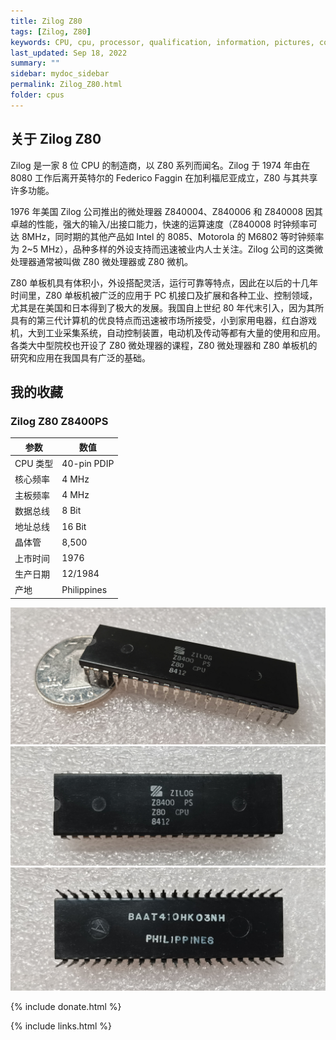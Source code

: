```yaml
---
title: Zilog Z80
tags: [Zilog, Z80]
keywords: CPU, cpu, processor, qualification, information, pictures, core, frequency, chip packaging, packaging, cpu info, x86, collection, amd, cyrix, harris, ibm, idt, iit, intel, motorola, nec, sgs, sgs-thomson, siemens, ST, signetics, mhs, ti, texas instruments, ulsi, umc, weitek, zilog, 3002, 4004, 4040, 8008, 808x, 8085, 8088, 8086, 80188, 80186, 80286, 286, 80386, 386, i386, Am386, 386sx, 386dx, 486, i486, 586, 486sx, 486dx, overdrive, 487, pentium, 586, 5x86, 386dlc, 386slc, 486dx2, mmx, ppro, pentium-pro, pro, athlon, duron, z80, dirk oppelt, dirk, oppelt, engineering, sample, samples
last_updated: Sep 18, 2022
summary: ""
sidebar: mydoc_sidebar
permalink: Zilog_Z80.html
folder: cpus
---
```


## 关于 Zilog Z80

Zilog 是一家 8 位 CPU 的制造商，以 Z80 系列而闻名。Zilog 于 1974 年由在 8080 工作后离开英特尔的 Federico Faggin 在加利福尼亚成立，Z80 与其共享许多功能。

1976 年美国 Zilog 公司推出的微处理器 Z840004、Z840006 和 Z840008 因其卓越的性能，强大的输入/出接口能力，快速的运算速度（Z840008 时钟频率可达 8MHz，同时期的其他产品如 Intel 的 8085、Motorola 的 M6802 等时钟频率为 2~5 MHz），品种多样的外设支持而迅速被业内人士关注。Zilog 公司的这类微处理器通常被叫做 Z80 微处理器或 Z80 微机。

Z80 单板机具有体积小，外设搭配灵活，运行可靠等特点，因此在以后的十几年时间里，Z80 单板机被广泛的应用于 PC 机接口及扩展和各种工业、控制领域，尤其是在美国和日本得到了极大的发展。我国自上世纪 80 年代末引入，因为其所具有的第三代计算机的优良特点而迅速被市场所接受，小到家用电器，红白游戏机，大到工业采集系统，自动控制装置，电动机及传动等都有大量的使用和应用。各类大中型院校也开设了 Z80 微处理器的课程，Z80 微处理器和 Z80 单板机的研究和应用在我国具有广泛的基础。


## 我的收藏

### Zilog Z80 Z8400PS

| 参数 | 数值 |
| ------ | ------ |
| CPU 类型 | 40-pin PDIP |
| 核心频率 | 4 MHz |
| 主板频率 | 4 MHz |
| 数据总线 | 8 Bit |
| 地址总线 | 16 Bit |
| 晶体管 | 8,500 |
| 上市时间 | 1976 |
| 生产日期 | 12/1984 |
| 产地 | Philippines |

![Zilog Z80 Z8400PS 侧面](/images/cpus/Zilog/Zilog_Z80_Z8400PS_3.jpg)
![Zilog Z80 Z8400PS 正面](/images/cpus/Zilog/Zilog_Z80_Z8400PS_1.jpg)
![Zilog Z80 Z8400PS 反面](/images/cpus/Zilog/Zilog_Z80_Z8400PS_2.jpg)

{% include donate.html %}

{% include links.html %}
